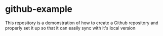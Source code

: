 # github-example
This repository is a demonstration of how to create a Github repository and properly set it up so that it can easily sync with it's local version
